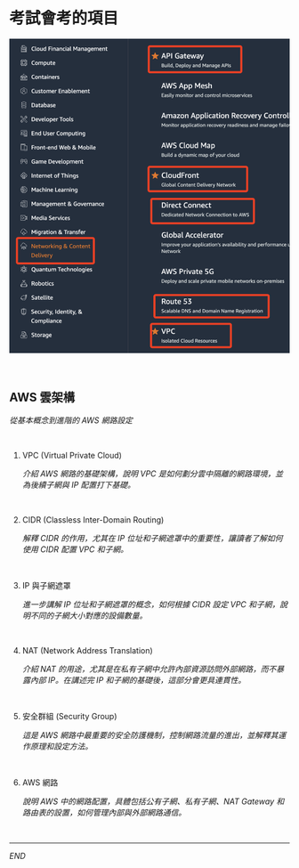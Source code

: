 # 考試會考的項目

![](images/img_41.png)

<br>

## AWS 雲架構

_從基本概念到進階的 AWS 網路設定_

<br>

1. VPC (Virtual Private Cloud)  

    _介紹 AWS 網路的基礎架構，說明 VPC 是如何劃分雲中隔離的網路環境，並為後續子網與 IP 配置打下基礎。_

<br>

2. CIDR (Classless Inter-Domain Routing)  

    _解釋 CIDR 的作用，尤其在 IP 位址和子網遮罩中的重要性，讓讀者了解如何使用 CIDR 配置 VPC 和子網。_

<br>

3. IP 與子網遮罩  

    _進一步講解 IP 位址和子網遮罩的概念，如何根據 CIDR 設定 VPC 和子網，說明不同的子網大小對應的設備數量。_

<br>

4. NAT (Network Address Translation)

    _介紹 NAT 的用途，尤其是在私有子網中允許內部資源訪問外部網路，而不暴露內部 IP。在講述完 IP 和子網的基礎後，這部分會更具連貫性。_

<br>

5. 安全群組 (Security Group)  

    _這是 AWS 網路中最重要的安全防護機制，控制網路流量的進出，並解釋其運作原理和設定方法。_

<br>

6. AWS 網路

    _說明 AWS 中的網路配置，具體包括公有子網、私有子網、NAT Gateway 和路由表的設置，如何管理內部與外部網路通信。_

<br>

___

_END_
